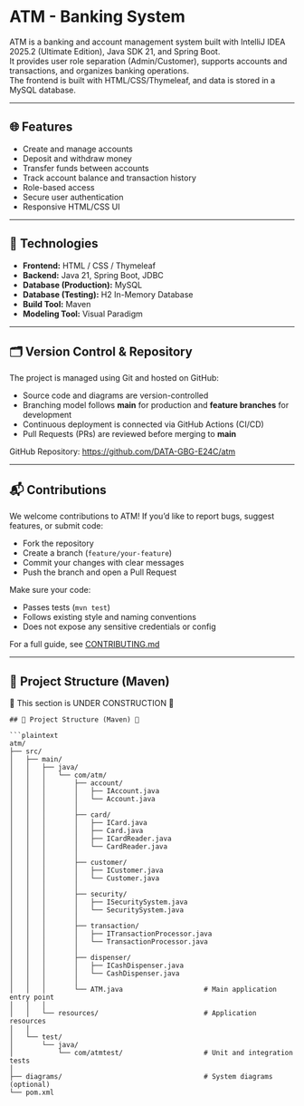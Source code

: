 # ATM - Banking System

ATM is a banking and account management system built with IntelliJ IDEA 2025.2 (Ultimate Edition), Java SDK 21, and Spring Boot.  
It provides user role separation (Admin/Customer), supports accounts and transactions, and organizes banking operations.  
The frontend is built with HTML/CSS/Thymeleaf, and data is stored in a MySQL database.  

---

## 🌐 Features

- Create and manage accounts
- Deposit and withdraw money
- Transfer funds between accounts
- Track account balance and transaction history
- Role-based access
- Secure user authentication
- Responsive HTML/CSS UI

---

## 🧱 Technologies

- **Frontend:** HTML / CSS / Thymeleaf  
- **Backend:** Java 21, Spring Boot, JDBC  
- **Database (Production):** MySQL  
- **Database (Testing):** H2 In-Memory Database  
- **Build Tool:** Maven  
- **Modeling Tool:** Visual Paradigm  

---

## 🗂️ Version Control & Repository  

The project is managed using Git and hosted on GitHub:  

- Source code and diagrams are version-controlled  
- Branching model follows **main** for production and **feature branches** for development  
- Continuous deployment is connected via GitHub Actions (CI/CD)  
- Pull Requests (PRs) are reviewed before merging to **main**  

GitHub Repository: https://github.com/DATA-GBG-E24C/atm  

---

## 📬 Contributions  

We welcome contributions to ATM! If you’d like to report bugs, suggest features, or submit code:  

- Fork the repository  
- Create a branch (`feature/your-feature`)  
- Commit your changes with clear messages  
- Push the branch and open a Pull Request  

Make sure your code:  

- Passes tests (`mvn test`)  
- Follows existing style and naming conventions  
- Does not expose any sensitive credentials or config  

For a full guide, see [CONTRIBUTING.md](./CONTRIBUTING.md)  

---

## 📁 Project Structure (Maven)
🚧 This section is UNDER CONSTRUCTION 🚧
```
## 📁 Project Structure (Maven) 🚧

```plaintext
atm/
├── src/
│   ├── main/
│   │   ├── java/
│   │   │   └── com/atm/
│   │   │       ├── account/
│   │   │       │   ├── IAccount.java
│   │   │       │   └── Account.java
│   │   │       │
│   │   │       ├── card/
│   │   │       │   ├── ICard.java
│   │   │       │   ├── Card.java
│   │   │       │   ├── ICardReader.java
│   │   │       │   └── CardReader.java
│   │   │       │
│   │   │       ├── customer/
│   │   │       │   ├── ICustomer.java
│   │   │       │   └── Customer.java
│   │   │       │
│   │   │       ├── security/
│   │   │       │   ├── ISecuritySystem.java
│   │   │       │   └── SecuritySystem.java
│   │   │       │
│   │   │       ├── transaction/
│   │   │       │   ├── ITransactionProcessor.java
│   │   │       │   └── TransactionProcessor.java
│   │   │       │
│   │   │       ├── dispenser/
│   │   │       │   ├── ICashDispenser.java
│   │   │       │   └── CashDispenser.java
│   │   │       │
│   │   │       └── ATM.java                    # Main application entry point
│   │   │
│   │   └── resources/                          # Application resources
│   │
│   └── test/
│       └── java/
│           └── com/atmtest/                    # Unit and integration tests
│
├── diagrams/                                   # System diagrams (optional)
└── pom.xml

